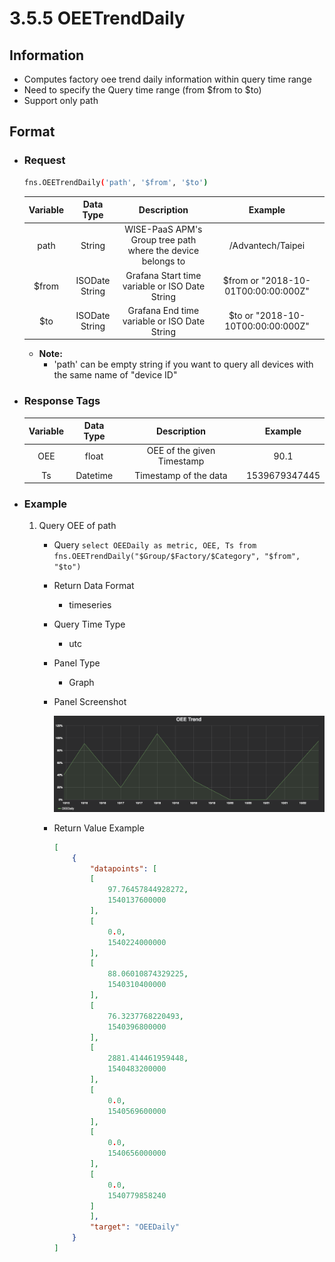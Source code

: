 # 3.5.5 OEETrendDaily

## Information

* Computes factory oee trend daily information within query time range
* Need to specify the Query time range (from $from to $to)
* Support only path


## Format

* ### Request

  ``` sh
  fns.OEETrendDaily('path', '$from', '$to')
  ```

  | Variable | Data Type | Description | Example |
  | :---: | :---: | :---: | :---: |
  | path | String | WISE-PaaS APM's Group tree path<br>where the device belongs to | /Advantech/Taipei |
  | $from | ISODate String | Grafana Start time variable or ISO Date String | $from or "2018-10-01T00:00:00:000Z" |
  | $to | ISODate String | Grafana End time variable or ISO Date String | $to or "2018-10-10T00:00:00:000Z" |

  - **Note:**
    - 'path' can be empty string if you want to query all devices with the same name of "device ID"


* ### Response Tags

    | Variable | Data Type | Description | Example |
    | :---: | :---: | :---: | :---: |
    | OEE | float | OEE of the given Timestamp | 90.1 |
    | Ts | Datetime | Timestamp of the data | 1539679347445 |


* ### Example
    1. Query OEE of path
        - Query
        ``` select OEEDaily as metric, OEE, Ts from fns.OEETrendDaily("$Group/$Factory/$Category", "$from", "$to") ```
        - Return Data Format
            * timeseries
        - Query Time Type
            * utc
        - Panel Type
            * Graph
        - Panel Screenshot

            ![](/images/3.5.5-OEETrendDaily.png)
        - Return Value Example

            ``` json
            [
                {
                    "datapoints": [
                    [
                        97.76457844928272,
                        1540137600000
                    ],
                    [
                        0.0,
                        1540224000000
                    ],
                    [
                        88.06010874329225,
                        1540310400000
                    ],
                    [
                        76.3237768220493,
                        1540396800000
                    ],
                    [
                        2881.414461959448,
                        1540483200000
                    ],
                    [
                        0.0,
                        1540569600000
                    ],
                    [
                        0.0,
                        1540656000000
                    ],
                    [
                        0.0,
                        1540779858240
                    ]
                    ],
                    "target": "OEEDaily"
                }
            ]
            ```
